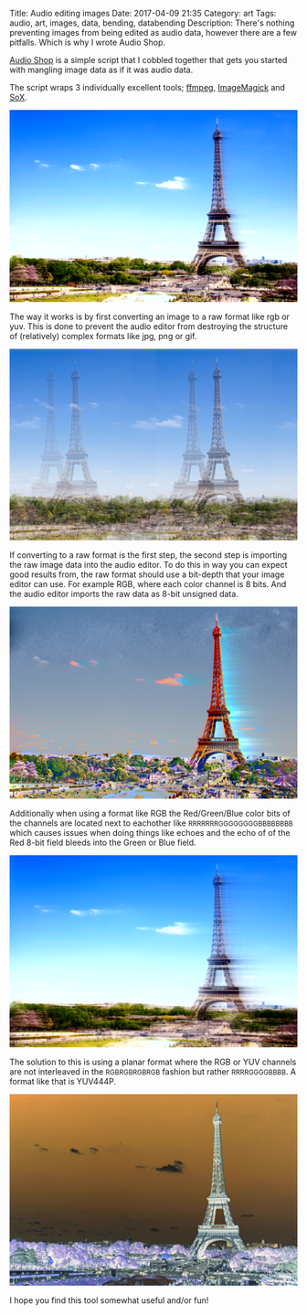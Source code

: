Title: Audio editing images
Date: 2017-04-09 21:35
Category: art
Tags: audio, art, images, data, bending, databending
Description: There's nothing preventing images from being edited as audio data, however there are a few pitfalls. Which is why I wrote Audio Shop.

[Audio Shop](https://github.com/robertfoss/audio_shop/) is a simple script
that I cobbled together that gets you started with mangling image data as
if it was audio data.

The script wraps 3 individually excellent tools; [ffmpeg](https://ffmpeg.org/),
[ImageMagick](https://www.imagemagick.org/script/index.php) and
[SoX](http://sox.sourceforge.net/).

[![Alt text](/images/2017-04-09_eiffel_tower_bass.jpg "Eiffel tower bass effect")](/images/2017-04-09_eiffel_tower_bass.jpg)

The way it works is by first converting an image to a raw format like rgb
or yuv. This is done to prevent the audio editor from destroying the structure
of (relatively) complex formats like jpg, png or gif.

[![Alt text](/images/2017-04-09_eiffel_tower_echo.jpg "Eiffel tower echo effect")](/images/2017-04-09_eiffel_tower_echo.jpg)

If converting to a raw format is the first step, the second step is
importing the raw image data into the audio editor. To do this
in way you can expect good results from, the raw format should use
a bit-depth that your image editor can use. For example RGB, where
each color channel is 8 bits. And the audio editor imports the raw
data as 8-bit unsigned data.

[![Alt text](/images/2017-04-09_eiffel_tower_overdrive.jpg "Eiffel tower overdrive effect")](/images/2017-04-09_eiffel_tower_overdrive.jpg)

Additionally when using a format like RGB the Red/Green/Blue color
bits of the channels are located next to eachother like
<small>RRRRRRRGGGGGGGGBBBBBBBB</small> which causes issues when
doing things like echoes and the echo of of the Red 8-bit field
bleeds into the Green or Blue field.


[![Alt text](/images/2017-04-09_eiffel_tower_phaser.jpg "Eiffel tower phaser effect")](/images/2017-04-09_eiffel_tower_phaser.jpg)

The solution to this is using a planar format where the RGB or YUV
channels are not interleaved in the <small>RGBRGBRGBRGB</small>
fashion but rather <small>RRRRGGGGBBBB</small>. A format like that
is YUV444P.

[![Alt text](/images/2017-04-09_eiffel_tower_sinc.jpg "Eiffel tower sinc effect")](/images/2017-04-09_eiffel_tower_sinc.jpg)

I hope you find this tool somewhat useful and/or fun!

